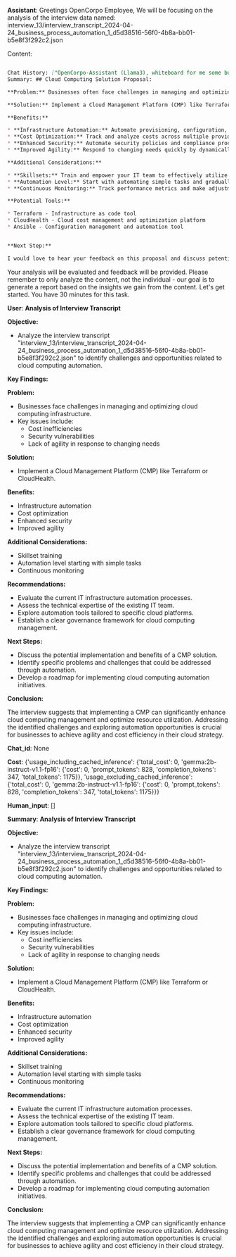**Assistant**: Greetings OpenCorpo Employee, We will be focusing on the analysis of the interview data named: interview_13/interview_transcript_2024-04-24_business_process_automation_1_d5d38516-56f0-4b8a-bb01-b5e8f3f292c2.json 


 Content: 

 ```md

 Chat History: ["OpenCorpo-Assistant (Llama3), whiteboard for me some business process automation. Propose a solution for cloud computing. I will evaluate your answers and give my feedback, then propose a problem to you. You will answer and I will evaluate. Let's now begin. You have 30 minutes.", '## Cloud Computing Solution Proposal:\n\n**Problem:** Businesses often face challenges in managing and optimizing their cloud computing infrastructure, leading to cost inefficiencies, security vulnerabilities, and lack of agility in response to changing needs.\n\n**Solution:** Implement a Cloud Management Platform (CMP) like Terraform or CloudHealth. \n\n**Benefits:**\n\n* **Infrastructure Automation:** Automate provisioning, configuration, and management of cloud resources, reducing manual errors and deployment times.\n* **Cost Optimization:** Track and analyze costs across multiple providers and workloads, identifying underutilized resources for optimization.\n* **Enhanced Security:** Automate security policies and compliance procedures, ensuring secure access and data protection.\n* **Improved Agility:** Respond to changing needs quickly by dynamically scaling resources and workloads as required.\n\n**Additional Considerations:**\n\n* **Skillsets:** Train and empower your IT team to effectively utilize the CMP.\n* **Automation Level:** Start with automating simple tasks and gradually expand automation to more complex processes.\n* **Continuous Monitoring:** Track performance metrics and make adjustments as needed.\n\n**Potential Tools:**\n\n* Terraform - Infrastructure as code tool\n* CloudHealth - Cloud cost management and optimization platform\n* Ansible - Configuration management and automation tool\n\n\n**Next Step:**\n\nI would love to hear your feedback on this proposal and discuss potential problems you face with cloud computing that could be addressed through automation.'] 
 Summary: ## Cloud Computing Solution Proposal:

**Problem:** Businesses often face challenges in managing and optimizing their cloud computing infrastructure, leading to cost inefficiencies, security vulnerabilities, and lack of agility in response to changing needs.

**Solution:** Implement a Cloud Management Platform (CMP) like Terraform or CloudHealth. 

**Benefits:**

* **Infrastructure Automation:** Automate provisioning, configuration, and management of cloud resources, reducing manual errors and deployment times.
* **Cost Optimization:** Track and analyze costs across multiple providers and workloads, identifying underutilized resources for optimization.
* **Enhanced Security:** Automate security policies and compliance procedures, ensuring secure access and data protection.
* **Improved Agility:** Respond to changing needs quickly by dynamically scaling resources and workloads as required.

**Additional Considerations:**

* **Skillsets:** Train and empower your IT team to effectively utilize the CMP.
* **Automation Level:** Start with automating simple tasks and gradually expand automation to more complex processes.
* **Continuous Monitoring:** Track performance metrics and make adjustments as needed.

**Potential Tools:**

* Terraform - Infrastructure as code tool
* CloudHealth - Cloud cost management and optimization platform
* Ansible - Configuration management and automation tool


**Next Step:**

I would love to hear your feedback on this proposal and discuss potential problems you face with cloud computing that could be addressed through automation. 
``` 


 Your analysis will be evaluated and feedback will be provided. Please remember to only analyze the content, not the individual - our goal is to generate a report based on the insights we gain from the content. Let's get started. You have 30 minutes for this task.

**User**: **Analysis of Interview Transcript**

**Objective:**
- Analyze the interview transcript "interview_13/interview_transcript_2024-04-24_business_process_automation_1_d5d38516-56f0-4b8a-bb01-b5e8f3f292c2.json" to identify challenges and opportunities related to cloud computing automation.

**Key Findings:**

**Problem:**
- Businesses face challenges in managing and optimizing cloud computing infrastructure.
- Key issues include:
    - Cost inefficiencies
    - Security vulnerabilities
    - Lack of agility in response to changing needs

**Solution:**
- Implement a Cloud Management Platform (CMP) like Terraform or CloudHealth.

**Benefits:**
- Infrastructure automation
- Cost optimization
- Enhanced security
- Improved agility

**Additional Considerations:**
- Skillset training
- Automation level starting with simple tasks
- Continuous monitoring


**Recommendations:**
- Evaluate the current IT infrastructure automation processes.
- Assess the technical expertise of the existing IT team.
- Explore automation tools tailored to specific cloud platforms.
- Establish a clear governance framework for cloud computing management.

**Next Steps:**
- Discuss the potential implementation and benefits of a CMP solution.
- Identify specific problems and challenges that could be addressed through automation.
- Develop a roadmap for implementing cloud computing automation initiatives.

**Conclusion:**

The interview suggests that implementing a CMP can significantly enhance cloud computing management and optimize resource utilization. Addressing the identified challenges and exploring automation opportunities is crucial for businesses to achieve agility and cost efficiency in their cloud strategy.

**Chat_id**: None

**Cost**: {'usage_including_cached_inference': {'total_cost': 0, 'gemma:2b-instruct-v1.1-fp16': {'cost': 0, 'prompt_tokens': 828, 'completion_tokens': 347, 'total_tokens': 1175}}, 'usage_excluding_cached_inference': {'total_cost': 0, 'gemma:2b-instruct-v1.1-fp16': {'cost': 0, 'prompt_tokens': 828, 'completion_tokens': 347, 'total_tokens': 1175}}}

**Human_input**: []

**Summary**: **Analysis of Interview Transcript**

**Objective:**
- Analyze the interview transcript "interview_13/interview_transcript_2024-04-24_business_process_automation_1_d5d38516-56f0-4b8a-bb01-b5e8f3f292c2.json" to identify challenges and opportunities related to cloud computing automation.

**Key Findings:**

**Problem:**
- Businesses face challenges in managing and optimizing cloud computing infrastructure.
- Key issues include:
    - Cost inefficiencies
    - Security vulnerabilities
    - Lack of agility in response to changing needs

**Solution:**
- Implement a Cloud Management Platform (CMP) like Terraform or CloudHealth.

**Benefits:**
- Infrastructure automation
- Cost optimization
- Enhanced security
- Improved agility

**Additional Considerations:**
- Skillset training
- Automation level starting with simple tasks
- Continuous monitoring


**Recommendations:**
- Evaluate the current IT infrastructure automation processes.
- Assess the technical expertise of the existing IT team.
- Explore automation tools tailored to specific cloud platforms.
- Establish a clear governance framework for cloud computing management.

**Next Steps:**
- Discuss the potential implementation and benefits of a CMP solution.
- Identify specific problems and challenges that could be addressed through automation.
- Develop a roadmap for implementing cloud computing automation initiatives.

**Conclusion:**

The interview suggests that implementing a CMP can significantly enhance cloud computing management and optimize resource utilization. Addressing the identified challenges and exploring automation opportunities is crucial for businesses to achieve agility and cost efficiency in their cloud strategy.

